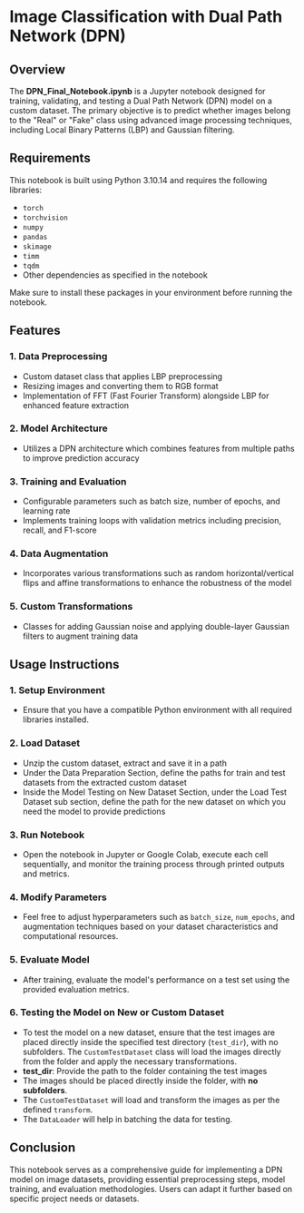 # Image Classification with Dual Path Network (DPN)

## Overview

The **DPN_Final_Notebook.ipynb** is a Jupyter notebook designed for training, validating, and testing a Dual Path Network (DPN) model on a custom dataset. The primary objective is to predict whether images belong to the "Real" or "Fake" class using advanced image processing techniques, including Local Binary Patterns (LBP) and Gaussian filtering.

## Requirements

This notebook is built using Python 3.10.14 and requires the following libraries:

- `torch`
- `torchvision`
- `numpy`
- `pandas`
- `skimage`
- `timm`
- `tqdm`
- Other dependencies as specified in the notebook

Make sure to install these packages in your environment before running the notebook.

## Features

### 1. Data Preprocessing
- Custom dataset class that applies LBP preprocessing
- Resizing images and converting them to RGB format
- Implementation of FFT (Fast Fourier Transform) alongside LBP for enhanced feature extraction

### 2. Model Architecture
- Utilizes a DPN architecture which combines features from multiple paths to improve prediction accuracy

### 3. Training and Evaluation
- Configurable parameters such as batch size, number of epochs, and learning rate
- Implements training loops with validation metrics including precision, recall, and F1-score

### 4. Data Augmentation
- Incorporates various transformations such as random horizontal/vertical flips and affine transformations to enhance the robustness of the model

### 5. Custom Transformations
- Classes for adding Gaussian noise and applying double-layer Gaussian filters to augment training data

## Usage Instructions

### 1. Setup Environment
- Ensure that you have a compatible Python environment with all required libraries installed.

### 2. Load Dataset
- Unzip the custom dataset, extract and save it in a path
- Under the Data Preparation Section, define the paths for train and test datasets from the extracted custom dataset
- Inside the Model Testing on New Dataset Section, under the Load Test Dataset sub section, define the path for the new dataset on which you need the model to provide predictions

### 3. Run Notebook
- Open the notebook in Jupyter or Google Colab, execute each cell sequentially, and monitor the training process through printed outputs and metrics.

### 4. Modify Parameters
- Feel free to adjust hyperparameters such as `batch_size`, `num_epochs`, and augmentation techniques based on your dataset characteristics and computational resources.

### 5. Evaluate Model
- After training, evaluate the model's performance on a test set using the provided evaluation metrics.

### 6. Testing the Model on New or Custom Dataset
- To test the model on a new dataset, ensure that the test images are placed directly inside the specified test directory (`test_dir`), with no subfolders. The `CustomTestDataset` class will load the images directly from the folder and apply the necessary transformations.
- **test_dir**: Provide the path to the folder containing the test images
- The images should be placed directly inside the folder, with **no subfolders**.
- The `CustomTestDataset` will load and transform the images as per the defined `transform`.
- The `DataLoader` will help in batching the data for testing.

## Conclusion

This notebook serves as a comprehensive guide for implementing a DPN model on image datasets, providing essential preprocessing steps, model training, and evaluation methodologies. Users can adapt it further based on specific project needs or datasets.